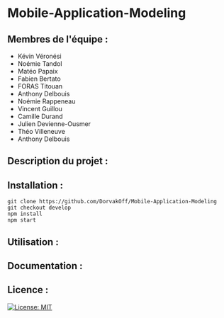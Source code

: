 # Mobile-Application-Modeling

## Membres de l'équipe :
- Kévin Véronési
- Noémie Tandol
- Matéo Papaix
- Fabien Bertato
- FORAS Titouan
- Anthony Delbouis
- Noémie Rappeneau
- Vincent Guillou
- Camille Durand
- Julien Devienne-Ousmer
- Théo Villeneuve
- Anthony Delbouis

## Description du projet :

## Installation :

``` shell
git clone https://github.com/DorvakOff/Mobile-Application-Modeling
git checkout develop
npm install
npm start
```
## Utilisation :

## Documentation :

## Licence :

[![License: MIT](https://img.shields.io/badge/License-MIT-yellow.svg)](https://opensource.org/licenses/MIT)

